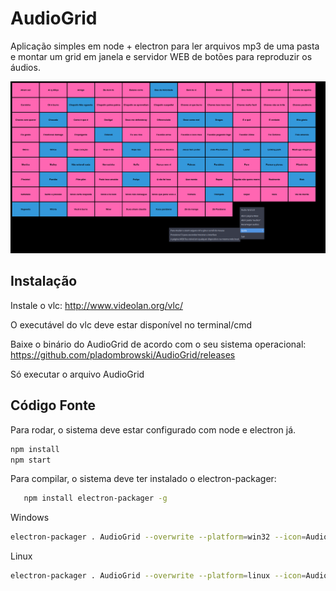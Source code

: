 # AudioGrid

Aplicação simples em node + electron para ler arquivos mp3 de uma pasta e montar um grid em janela e servidor WEB de botões para reproduzir os áudios.

![img.png](img.png)


## Instalação

Instale o vlc: http://www.videolan.org/vlc/

O executável do vlc deve estar disponível no terminal/cmd

Baixe o binário do AudioGrid de acordo com o seu sistema operacional:
https://github.com/pladombrowski/AudioGrid/releases

Só executar o arquivo AudioGrid


## Código Fonte

Para rodar, o sistema deve estar configurado com node e electron já.

```bash
npm install
npm start
```

Para compilar, o sistema deve ter instalado o electron-packager:

```bash
   npm install electron-packager -g
```

Windows
```bash
electron-packager . AudioGrid --overwrite --platform=win32 --icon=AudioGrid.ico --prune=true --out=release-builds
```

Linux
```bash
electron-packager . AudioGrid --overwrite --platform=linux --icon=AudioGrid.ico --prune=true --out=release-builds
```
